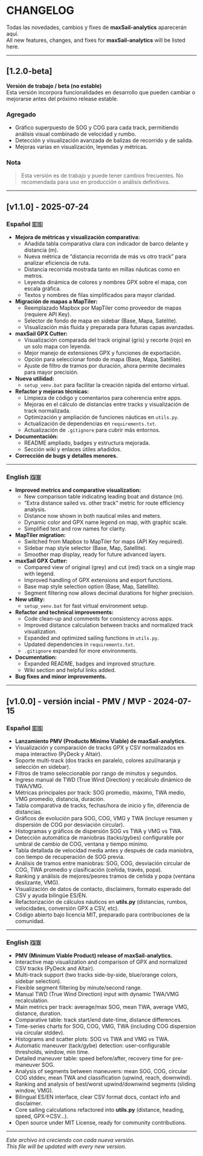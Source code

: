 # CHANGELOG

Todas las novedades, cambios y fixes de **maxSail-analytics** aparecerán aquí.  
All new features, changes, and fixes for **maxSail-analytics** will be listed here.

---
## [1.2.0-beta]

**Versión de trabajo / beta (no estable)**  
Esta versión incorpora funcionalidades en desarrollo que pueden cambiar o mejorarse antes del próximo release estable.

### Agregado
- Gráfico superpuesto de SOG y COG para cada track, permitiendo análisis visual combinado de velocidad y rumbo.
- Detección y visualización avanzada de balizas de recorrido y de salida.
- Mejoras varias en visualización, leyendas y métricas.

### Nota
> Esta versión es de trabajo y puede tener cambios frecuentes. No recomendada para uso en producción o análisis definitivos.
---

## [v1.1.0] - 2025-07-24

### Español 🇪🇸

- **Mejora de métricas y visualización comparativa:**
  - Añadida tabla comparativa clara con indicador de barco delante y distancia (m).
  - Nueva métrica de “distancia recorrida de más vs otro track” para analizar eficiencia de ruta.
  - Distancia recorrida mostrada tanto en millas náuticas como en metros.
  - Leyenda dinámica de colores y nombres GPX sobre el mapa, con escala gráfica.
  - Textos y nombres de filas simplificados para mayor claridad.
- **Migración de mapas a MapTiler:**
  - Reemplazado Mapbox por MapTiler como proveedor de mapas (requiere API Key).
  - Selector de fondo de mapa en sidebar (Base, Mapa, Satélite).
  - Visualización más fluida y preparada para futuras capas avanzadas.
- **maxSail GPX Cutter:**
  - Visualización comparada del track original (gris) y recorte (rojo) en un solo mapa con leyenda.
  - Mejor manejo de extensiones GPX y funciones de exportación.
  - Opción para seleccionar fondo de mapa (Base, Mapa, Satélite).
  - Ajuste de filtro de tramos por duración, ahora permite decimales para mayor precisión.
- **Nueva utilidad:**  
  - `setup_venv.bat` para facilitar la creación rápida del entorno virtual.
- **Refactor y mejoras técnicas:**
  - Limpieza de código y comentarios para coherencia entre apps.
  - Mejoras en el cálculo de distancias entre tracks y visualización de track normalizada.
  - Optimización y ampliación de funciones náuticas en `utils.py`.
  - Actualización de dependencias en `requirements.txt`.
  - Actualización de `.gitignore` para cubrir más entornos.
- **Documentación:**
  - README ampliado, badges y estructura mejorada.
  - Sección wiki y enlaces útiles añadidos.
- **Corrección de bugs y detalles menores.**

---

### English 🇬🇧

- **Improved metrics and comparative visualization:**
  - New comparison table indicating leading boat and distance (m).
  - “Extra distance sailed vs. other track” metric for route efficiency analysis.
  - Distance now shown in both nautical miles and meters.
  - Dynamic color and GPX name legend on map, with graphic scale.
  - Simplified text and row names for clarity.
- **MapTiler migration:**
  - Switched from Mapbox to MapTiler for maps (API Key required).
  - Sidebar map style selector (Base, Map, Satellite).
  - Smoother map display, ready for future advanced layers.
- **maxSail GPX Cutter:**
  - Compared view of original (grey) and cut (red) track on a single map with legend.
  - Improved handling of GPX extensions and export functions.
  - Base map style selection option (Base, Map, Satellite).
  - Segment filtering now allows decimal durations for higher precision.
- **New utility:**  
  - `setup_venv.bat` for fast virtual environment setup.
- **Refactor and technical improvements:**
  - Code clean-up and comments for consistency across apps.
  - Improved distance calculation between tracks and normalized track visualization.
  - Expanded and optimized sailing functions in `utils.py`.
  - Updated dependencies in `requirements.txt`.
  - `.gitignore` expanded for more environments.
- **Documentation:**
  - Expanded README, badges and improved structure.
  - Wiki section and helpful links added.
- **Bug fixes and minor improvements.**

---


## [v1.0.0] - versión incial - PMV / MVP - 2024-07-15

### Español 🇪🇸

- **Lanzamiento PMV (Producto Mínimo Viable) de maxSail-analytics.**
- Visualización y comparación de tracks GPX y CSV normalizados en mapa interactivo (PyDeck y Altair).
- Soporte multi-track (dos tracks en paralelo, colores azul/naranja y selección en sidebar).
- Filtros de tramo seleccionable por rango de minutos y segundos.
- Ingreso manual de TWD (True Wind Direction) y recálculo dinámico de TWA/VMG.
- Métricas principales por track: SOG promedio, máximo, TWA medio, VMG promedio, distancia, duración.
- Tabla comparativa de tracks, fechas/hora de inicio y fin, diferencia de distancias.
- Gráficos de evolución para SOG, COG, VMG y TWA (incluye resumen y dispersión de COG por desviación circular).
- Histogramas y gráficos de dispersión SOG vs TWA y VMG vs TWA.
- Detección automática de maniobras (tacks/gybes) configurable por umbral de cambio de COG, ventana y tiempo mínimo.
- Tabla detallada de velocidad media antes y después de cada maniobra, con tiempo de recuperación de SOG previa.
- Análisis de tramos entre maniobras: SOG, COG, desviación circular de COG, TWA promedio y clasificación (ceñida, través, popa).
- Ranking y análisis de mejores/peores tramos de ceñida y popa (ventana deslizante, VMG).
- Visualización de datos de contacto, disclaimers, formato esperado del CSV y ayuda bilingüe ES/EN.
- Refactorización de cálculos náuticos en **utils.py** (distancias, rumbos, velocidades, conversión GPX a CSV, etc).
- Código abierto bajo licencia MIT, preparado para contribuciones de la comunidad.

---

### English 🇬🇧

- **PMV (Minimum Viable Product) release of maxSail-analytics.**
- Interactive map visualization and comparison of GPX and normalized CSV tracks (PyDeck and Altair).
- Multi-track support (two tracks side-by-side, blue/orange colors, sidebar selection).
- Flexible segment filtering by minute/second range.
- Manual TWD (True Wind Direction) input with dynamic TWA/VMG recalculation.
- Main metrics per track: average/max SOG, mean TWA, average VMG, distance, duration.
- Comparative table: track start/end date-time, distance differences.
- Time-series charts for SOG, COG, VMG, TWA (including COG dispersion via circular stddev).
- Histograms and scatter plots: SOG vs TWA and VMG vs TWA.
- Automatic maneuver (tack/gybe) detection: user-configurable thresholds, window, min time.
- Detailed maneuver table: speed before/after, recovery time for pre-maneuver SOG.
- Analysis of segments between maneuvers: mean SOG, COG, circular COG stddev, mean TWA and classification (upwind, reach, downwind).
- Ranking and analysis of best/worst upwind/downwind segments (sliding window, VMG).
- Bilingual ES/EN interface, clear CSV format docs, contact info and disclaimer.
- Core sailing calculations refactored into **utils.py** (distance, heading, speed, GPX→CSV...).
- Open source under MIT License, ready for community contributions.

---

*Este archivo irá creciendo con cada nueva versión.*  
*This file will be updated with every new version.*
